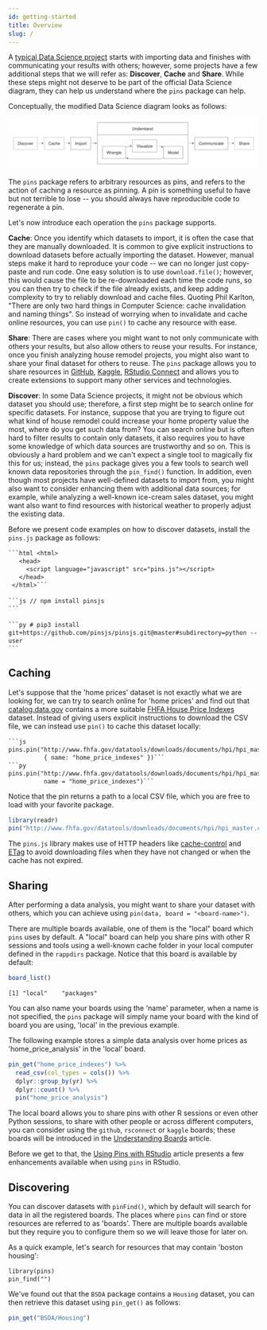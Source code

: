 ```yaml
---
id: getting-started
title: Overview
slug: /
---
```


A [typical Data Science project](https://r4ds.had.co.nz/introduction.html) starts with importing data and finishes with communicating your results with others; however, some projects have a few additional steps that we will refer as: **Discover**, **Cache** and **Share**. While these steps might not deserve to be part of the official Data Science diagram, they can help us understand where the `pins` package can help.

Conceptually, the modified Data Science diagram looks as follows:

![](/images/docs/pins-starting-overview.png)

The `pins` package refers to arbitrary resources as pins, and refers to the action of caching a resource as pinning. A pin is something useful to have but not terrible to lose -- you should always have reproducible code to regenerate a pin.

Let's now introduce each operation the `pins` package supports.

**Cache**: Once you identify which datasets to import, it is often the case that they are manually downloaded. It is common to give explicit instructions to download datasets before actually importing the dataset. However, manual steps make it hard to reproduce your code -- we can no longer just copy-paste and run code. One easy solution is to use `download.file()`; however, this would cause the file to be re-downloaded each time the code runs, so you can then try to check if the file already exists, and keep adding complexity to try to reliably download and cache files. Quoting Phil Karlton, "There are only two hard things in Computer Science: cache invalidation and naming things". So instead of worrying when to invalidate and cache online resources, you can use `pin()` to cache any resource with ease.

**Share**: There are cases where you might want to not only communicate with others your results, but also allow others to reuse your results. For instance, once you finish analyzing house remodel projects, you might also want to share your final dataset for others to reuse. The `pins` package allows you to share resources in [GitHub](/), [Kaggle](/), [RStudio Connect](/) and allows you to create extensions to support many other services and technologies.

**Discover**: In some Data Science projects, it might not be obvious which dataset you should use; therefore, a first step might be to search online for specific datasets. For instance, suppose that you are trying to figure out what kind of house remodel could increase your home property value the most, where do you get such data from? You can search online but is often hard to filter results to contain only datasets, it also requires you to have some knowledge of which data sources are trustworthy and so on. This is obviously a hard problem and we can't expect a single tool to magically fix this for us; instead, the `pins` package gives you a few tools to search well known data repositories through the `pin_find()` function. In addition, even though most projects have well-defined datasets to import from, you might also want to consider enhancing them with additional data sources; for example, while analyzing a well-known ice-cream sales dataset, you might want also want to find resources with historical weather to properly adjust the existing data.

Before we present code examples on how to discover datasets, install the `pins.js` package as follows:

````multilang
```html <html>
   <head>
     <script language="javascript" src="pins.js"></script>
   </head>
 </html>```

```js // npm install pinsjs
```

```py # pip3 install git+https://github.com/pinsjs/pinsjs.git@master#subdirectory=python --user
```

````

## Caching

Let's suppose that the 'home prices' dataset is not exactly what we are looking for, we can try to search online for 'home prices' and find out that [catalog.data.gov](https://catalog.data.gov/) contains a more suitable [FHFA House Price Indexes](https://catalog.data.gov/dataset/fhfa-house-price-indexes-hpis) dataset. Instead of giving users explicit instructions to download the CSV file, we can instead use `pin()` to cache this dataset locally:

````multilang
```js pins.pin("http://www.fhfa.gov/datatools/downloads/documents/hpi/hpi_master.csv",
          { name: "home_price_indexes" })```
```py pins.pin("http://www.fhfa.gov/datatools/downloads/documents/hpi/hpi_master.csv",
          name = "home_price_indexes")```
````

Notice that the pin returns a path to a local CSV file, which you are free to load with your favorite package.

```r
library(readr)
pin("http://www.fhfa.gov/datatools/downloads/documents/hpi/hpi_master.csv", name = "home_price_indexes")read_csv(col_types = cols())
```

The `pins.js` library makes use of HTTP headers like [cache-control](https://developer.mozilla.org/en-US/docs/Web/HTTP/Headers/Cache-Control) and [ETag](https://developer.mozilla.org/en-US/docs/Web/HTTP/Headers/ETag) to avoid downloading files when they have not changed or when the cache has not expired.

## Sharing

After performing a data analysis, you might want to share your dataset with others, which you can achieve using `pin(data, board = "<board-name>")`.

There are multiple boards available, one of them is the "local" board which `pins` uses by default. A "local" board can help you share pins with other R sessions and tools using a well-known cache folder in your local computer defined in the `rappdirs` package. Notice that this board is available by default:

```r
board_list()
```
```
[1] "local"    "packages"
```

You can also name your boards using the 'name' parameter, when a name is not specified, the `pins` package will simply name your board with the kind of board you are using, 'local' in the previous example.

The following example stores a simple data analysis over home prices as 'home_price_analysis' in the 'local' board.

```r
pin_get("home_price_indexes") %>%
  read_csv(col_types = cols()) %>%
  dplyr::group_by(yr) %>%
  dplyr::count() %>%
  pin("home_price_analysis")
```

The local board allows you to share pins with other R sessions or even other Python sessions, to share with other people or across different computers, you can consider using the  `github`, `rsconnect` or `kaggle` boards; these boards will be introduced in the [Understanding Boards](/) article.

Before we get to that, the [Using Pins with RStudio](/) article presents a few enhancements available when using `pins` in RStudio.

## Discovering

You can discover datasets with `pinFind()`, which by default will search for data in all the registered boards. The places where `pins` can find or store resources are referred to as 'boards'. There are multiple boards available but they require you to configure them so we will leave those for later on.

As a quick example, let's search for resources that may contain 'boston housing':

```{r eval=FALSE}
library(pins)
pin_find("")
```

We've found out that the `BSDA` package contains a `Housing` dataset, you can then retrieve this dataset using `pin_get()` as follows:

```r
pin_get("BSDA/Housing")
```

